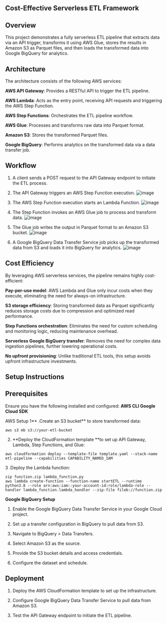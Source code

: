 ## Cost-Effective Serverless ETL Framework

## Overview
This project demonstrates a fully serverless ETL pipeline that extracts data via an API trigger, transforms it using AWS Glue, stores the results in Amazon S3 as Parquet files, and then loads the transformed data into Google BigQuery for analytics.

## Architecture

The architecture consists of the following AWS services:

**AWS API Gateway**: Provides a RESTful API to trigger the ETL pipeline.

**AWS Lambda**: Acts as the entry point, receiving API requests and triggering the AWS Step Function.

**AWS Step Functions**: Orchestrates the ETL pipeline workflow.

**AWS Glue**: Processes and transforms raw data into Parquet format.

**Amazon S3**: Stores the transformed Parquet files.

**Google BigQuery**: Performs analytics on the transformed data via a data transfer job.

## Workflow

1. A client sends a POST request to the API Gateway endpoint to initiate the ETL process.

2. The API Gateway triggers an AWS Step Function execution.
![image](https://github.com/user-attachments/assets/f837b4e3-e843-483a-9118-e9b7b4317af8)

3. The AWS Step Function execution starts an Lambda Function.
![image](https://github.com/user-attachments/assets/6094b15f-590c-437e-b60f-a313ea6fef2e)


4. The Step Function invokes an AWS Glue job to process and transform data.
![image](https://github.com/user-attachments/assets/fda9d338-02a6-491c-a6a9-56a53baaec1e)

5. The Glue job writes the output in Parquet format to an Amazon S3 bucket.
![image](https://github.com/user-attachments/assets/93df5c48-1fb1-4d82-a134-04003b1893ce)

6. A Google BigQuery Data Transfer Service job picks up the transformed data from S3 and loads it into BigQuery for analytics.
![image](https://github.com/user-attachments/assets/f03222f8-c83b-4928-bb99-5e74788dda77)


## Cost Efficiency
By leveraging AWS serverless services, the pipeline remains highly cost-efficient:

**Pay-per-use model**: AWS Lambda and Glue only incur costs when they execute, eliminating the need for always-on infrastructure.

**S3 storage efficiency**: Storing transformed data as Parquet significantly reduces storage costs due to compression and optimized read performance.

**Step Functions orchestration**: Eliminates the need for custom scheduling and monitoring logic, reducing maintenance overhead.

**Serverless Google BigQuery transfer**: Removes the need for complex data ingestion pipelines, further lowering operational costs.

**No upfront provisioning**: Unlike traditional ETL tools, this setup avoids upfront infrastructure investments.


## Setup Instructions

## Prerequisites
Ensure you have the following installed and configured:
**AWS CLI
Google Cloud SDK**

AWS Setup
1** .Create an S3 bucket** to store transformed data:
```
aws s3 mb s3://your-etl-bucket

```
2. **Deploy the CloudFormation template **to set up API Gateway, Lambda, Step Functions, and Glue:
```
aws cloudformation deploy --template-file template.yaml --stack-name etl-pipeline --capabilities CAPABILITY_NAMED_IAM

```
3 .Deploy the Lambda function:
```
zip function.zip lambda_function.py
aws lambda create-function --function-name startETL --runtime python3.8 --role arn:aws:iam::your-account-id:role/lambda-role --handler lambda_function.lambda_handler --zip-file fileb://function.zip
```

**Google BigQuery Setup**

1. Enable the Google BigQuery Data Transfer Service in your Google Cloud project.

2. Set up a transfer configuration in BigQuery to pull data from S3.

  1. Navigate to BigQuery > Data Transfers.
  
  2. Select Amazon S3 as the source.
  
  3. Provide the S3 bucket details and access credentials.
  
  4. Configure the dataset and schedule.


## Deployment

1. Deploy the AWS CloudFormation template to set up the infrastructure.

2. Configure Google BigQuery Data Transfer Service to pull data from Amazon S3.

3. Test the API Gateway endpoint to initiate the ETL pipeline.
  
